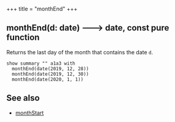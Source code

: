 +++
title = "monthEnd"
+++

## monthEnd(d: date) 🡒 date, const pure function

Returns the last day of the month that contains the date `d`.

```envision
show summary "" a1a3 with
  monthEnd(date(2019, 12, 28))
  monthEnd(date(2019, 12, 30))
  monthEnd(date(2020, 1, 1))
```

## See also

* [monthStart](../monthstart/)
